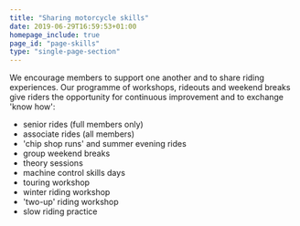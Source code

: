 ```yaml
---
title: "Sharing motorcycle skills"
date: 2019-06-29T16:59:53+01:00
homepage_include: true
page_id: "page-skills"
type: "single-page-section"
---
```



We encourage members to support one another and to share riding experiences. Our programme of workshops, rideouts and weekend breaks give riders the opportunity for continuous improvement and to exchange 'know how':

* senior rides (full members only)
* associate rides (all members)
* 'chip shop runs' and summer evening rides
* group weekend breaks
* theory sessions
* machine control skills days
* touring workshop
* winter riding workshop
* 'two-up' riding workshop
* slow riding practice
